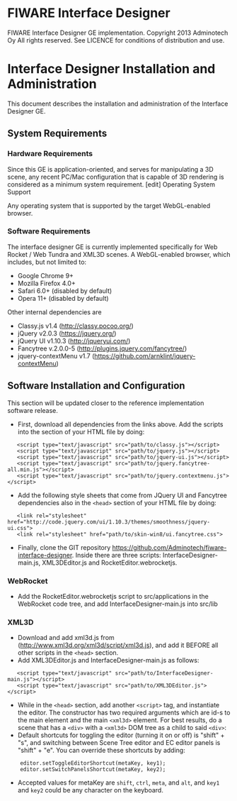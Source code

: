 FIWARE Interface Designer
=========================

FIWARE Interface Designer GE implementation. Copyright 2013 Adminotech Oy All rights reserved. See LICENCE for conditions of distribution and use.

# Interface Designer Installation and Administration

This document describes the installation and administration of the Interface Designer GE.
## System Requirements

### Hardware Requirements

Since this GE is application-oriented, and serves for manipulating a 3D scene, any recent PC/Mac configuration that is capable of 3D rendering is considered as a minimum system requirement.
[edit] Operating System Support

Any operating system that is supported by the target WebGL-enabled browser.
### Software Requirements

The interface designer GE is currently implemented specifically for Web Rocket / Web Tundra and XML3D scenes.
A WebGL-enabled browser, which includes, but not limited to:
* Google Chrome 9+
* Mozilla Firefox 4.0+
* Safari 6.0+ (disabled by default)
* Opera 11+ (disabled by default)

Other internal dependencies are

* Classy.js v1.4 (http://classy.pocoo.org/)
* jQuery v2.0.3 (https://jquery.org/)
* jQuery UI v1.10.3 (http://jqueryui.com/)
* Fancytree v.2.0.0-5 (http://plugins.jquery.com/fancytree/)
* jquery-contextMenu v1.7 (https://github.com/arnklint/jquery-contextMenu)

## Software Installation and Configuration

This section will be updated closer to the reference implementation software release.
* First, download all dependencies from the links above. Add the scripts into the <head> section of your HTML file by doing:
```
   <script type="text/javascript" src="path/to/classy.js"></script>
   <script type="text/javascript" src="path/to/jquery.js"></script>
   <script type="text/javascript" src="path/to/jquery-ui.js"></script>
   <script type="text/javascript" src="path/to/jquery.fancytree-all.min.js"></script>
   <script type="text/javascript" src="path/to/jquery.contextmenu.js"></script>
```
* Add the following style sheets that come from JQuery UI and Fancytree dependencies also in the `<head>` section of your HTML file by doing:
```
   <link rel="stylesheet" href="http://code.jquery.com/ui/1.10.3/themes/smoothness/jquery-ui.css">
   <link rel="stylesheet" href="path/to/skin-win8/ui.fancytree.css">
```

* Finally, clone the GIT repository https://github.com/Adminotech/fiware-interface-designer. Inside there are three scripts: InterfaceDesigner-main.js, XML3DEditor.js and RocketEditor.webrocketjs.

### WebRocket

* Add the RocketEditor.webrocketjs script to src/applications in the WebRocket code tree, and add InterfaceDesigner-main.js into src/lib

### XML3D

* Download and add xml3d.js from (http://www.xml3d.org/xml3d/script/xml3d.js), and add it BEFORE all other scripts in the `<head>` section.
* Add XML3DEditor.js and InterfaceDesigner-main.js as follows:
```
   <script type="text/javascript" src="path/to/InterfaceDesigner-main.js"></script>
   <script type="text/javascript" src="path/to/XML3DEditor.js"></script>
```

* While in the `<head>` section, add another `<script>` tag, and instantiate the editor. The constructor has two required arguments which are id-s to the main
element and the main `<xml3d>` element. For best results, do a scene that has a `<div>` with a `<xml3d>` DOM tree as a child to said `<div>`:
   <script type="text/javascript">
       var editor = new XML3DEditor("id-of-main-DIV", "id-of-main-XML3D-element");
   </script>
* Default shortcuts for toggling the editor (turning it on or off) is "shift" + "s", and switching between Scene Tree editor and EC editor panels is "shift" + "e". You can override these shortcuts by adding:
```
    editor.setToggleEditorShortcut(metaKey, key1);
    editor.setSwitchPanelsShortcut(metaKey, key2);
```
* Accepted values for metaKey are `shift`, `ctrl`, `meta`, and `alt`, and `key1` and `key2` could be any character on the keyboard.